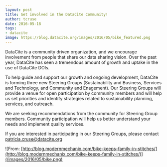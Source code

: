 ```yaml
---
layout: post
title: Get involved in the DataCite Community!
author: tcruse
date: 2016-05-18
tags:
- datacite
image: https://blog.datacite.org/images/2016/05/bike_featured.png
---
```

DataCite is a community driven organization, and we encourage involvement from people that share our data sharing vision. Over the past year, DataCite has seen a tremendous amount of growth and uptake in the use of DataCite DOIs.

To help guide and support our growth and ongoing development, DataCite is forming three new Steering Groups (Sustainability and Business, Services and Technology, and Community and Enagement). Our Steering Groups will provide a venue for open participation by community members and will help us set priorities and identify strategies related to sustainability planning, services, and outreach.

We are seeking recommendations from the community for Steering Group members. Community participation will help us better understand your needs and implement quality services.

If you are interested in participating in our Steering Groups, please contact [patricia.cruse@datacite.org](mailto:support@datacite.org)

![From: [http://blog.modernmechanix.com/bike-keeps-family-in-stitches/](http://blog.modernmechanix.com/bike-keeps-family-in-stitches/)](/images/2016/05/bike.png)
